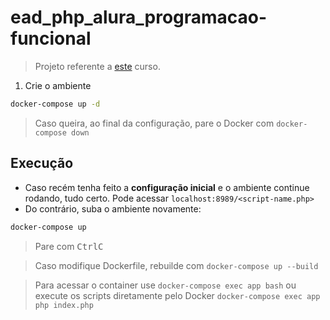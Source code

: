 # ead_php_alura_programacao-funcional

> Projeto referente a [este](https://cursos.alura.com.br/course/php-programacao-funcional) curso.

1. Crie o ambiente
```sh
docker-compose up -d
```
> Caso queira, ao final da configuração, pare o Docker com ``docker-compose down``

<!--
2. Baixe as dependências do composer
```sh
docker-compose exec app composer install
```
-->

## Execução

- Caso recém tenha feito a **configuração inicial** e o ambiente continue rodando, tudo certo. Pode acessar ``localhost:8989/<script-name.php>``
- Do contrário, suba o ambiente novamente:
```sh
docker-compose up
```
> Pare com <kbd>Ctrl</kbd><kbd>C</kbd>

> Caso modifique Dockerfile, rebuilde com ``docker-compose up --build``

> Para acessar o container use ``docker-compose exec app bash`` ou execute os scripts diretamente pelo Docker ``docker-compose exec app php index.php``
